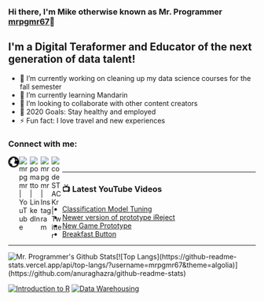 ### Hi there, I'm Mike otherwise known as Mr. Programmer [mrpgmr67][website]👋

## I'm a Digital Teraformer and Educator of the next generation of data talent!
- 🔭 I’m currently working on cleaning up my data science courses for the fall semester
- 🌱 I’m currently learning Mandarin
- 👯 I’m looking to collaborate with other content creators
- 🥅 2020 Goals: Stay healthy and employed
- ⚡ Fun fact: I love travel and new experiences

### Connect with me:
[<img align="left" alt="pomatto.com" width="22px" src="https://raw.githubusercontent.com/iconic/open-iconic/master/svg/globe.svg" />][website]
[<img align="left" alt="mrpgmr | YouTube" width="22px" src="https://cdn.jsdelivr.net/npm/simple-icons@v3/icons/youtube.svg" />][youtube]
[<img align="left" alt="pomatto | LinkedIn" width="22px" src="https://cdn.jsdelivr.net/npm/simple-icons@v3/icons/linkedin.svg" />][linkedin]

[<img align="left" alt="mrpgmr | Instagram" width="22px" src="https://cdn.jsdelivr.net/npm/simple-icons@v3/icons/instagram.svg" />][instagram]
[<img align="left" alt="codeSTACKr | Twitter" width="22px" src="https://cdn.jsdelivr.net/npm/simple-icons@v3/icons/twitter.svg" />][twitter]
<br />

---

### 📺 Latest YouTube Videos
<!-- YOUTUBE:START -->
- [Classification Model Tuning](https://www.youtube.com/watch?v=c4ed-c1CnIM)
- [Newer version of prototype iReject](https://www.youtube.com/watch?v=TwlmpX0JI0k)
- [New Game Prototype](https://www.youtube.com/watch?v=sP_9u4_UJxI)
- [Breakfast Button](https://www.youtube.com/watch?v=jRGDXrwRgMM)
<!-- YOUTUBE:END -->

---
<img align="left" alt="Mr. Programmer's Github Stats" src="https://github-readme-stats.vercel.app/api?username=MRPGMR67&show_icons=true&hide_border=true&theme=algolia&include_all_commits=TRUE" />
[![Top Langs](https://github-readme-stats.vercel.app/api/top-langs/?username=mrpgmr67&theme=algolia)](https://github.com/anuraghazra/github-readme-stats)

[![Introduction to R](https://github-readme-stats.vercel.app/api/pin/?username=mrpgmr67&repo=Introduction-to-R&theme=algolia)](https://github.com/mrpgmr67/Introduction-to-R)
[![Data Warehousing](https://github-readme-stats.vercel.app/api/pin/?username=mrpgmr67&repo=Data_Warehousing&theme=algolia)](https://github.com/mrpgmr67/Data_Warehousing)

[website]: http://pomatto.com
[youtube]: https://www.youtube.com/channel/UCfpqpNtZf10w4BRImaeniCg
[linkedin]: https://www.linkedin.com/in/pomatto
[instagram]: https://instagram.com/mrpgmr
[twitter]: https://twitter.com/mikepomatto


<!--
-->
